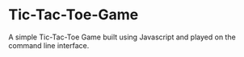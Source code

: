 # Tic-Tac-Toe-Game
A simple Tic-Tac-Toe Game built using Javascript and played on the command line interface. 
